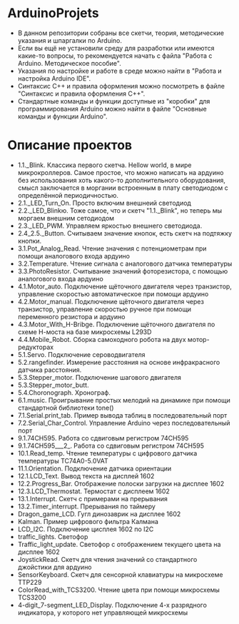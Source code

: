 # ArduinoProjets
- В данном репозитории собраны все скетчи, теория, методические указания и шпаргалки по Arduino. 
- Если вы ещё не установили среду для разработки или имеются какие-то вопросы, то рекомендуется начать с файла
"Работа с Arduino. Методическое пособие". 
- Указания по настройке и работе в среде можно найти в "Работа и настройка Arduino IDE". 
- Синтаксис С++ и правила оформления можно посмотреть в файле "Синтаксис и правила оформления C++".
- Стандартные команды и функции доступные из "коробки" для программирования Arduino можно найти в файле "Основные команды и функции Arduino".

# Описание проектов

- 1.1._Blink. Классика первого скетча. Hellow world, в мире микрокроллеров. Самое простое, что можно написать на ардуино без использования хоть какого-то дополнительного оборудования, смысл заключается в моргании встроенным в плату светодиодом с определённой периодичностью.
- 2.1._LED_Turn_On. Просто включим внешнеий светодиод
- 2.2._LED_Blinkю. Тоже самое, что и скетч "1.1._Blink", но теперь мы моргаем внешним сетодиодом
- 2.3._LED_PWM. Управляем яркостью внешнего светодиода.
- 2.4_2.5._Button. Считываем значение кнопок, есть скетч на подтяжку кнопки.
- 3.1.Pot_Analog_Read. Чтение значения с потенциометрам при помощи аналогового входа ардуино
- 3.2.Temperature. Чтение сигнала с аналогового датчика температуры
- 3.3.PhotoResistor. Считывание значений фоторезистора, с помощью аналогового входа ардуино
- 4.1.Motor_auto. Подключение щёточного двигателя через транзистор, управление скоростью автоматическое при помощи ардуино
- 4.2.Motor_manual. Подключение щёточного двигателя через транзистор, управление скоростью ручное при помощи переменного резистора и ардуино
- 4.3.Motor_With_H-Bribge. Подключение щёточного двигателя по схеме Н-моста на базе микросхемы L293D
- 4.4.Mobile_Robot. Сборка самоходного робота на двух мотор-редукторах
- 5.1.Servo. Подключение сероводвигателя
- 5.2.rangefinder. Измерение расстояния на основе инфракрасного датчика расстояния.
- 5.3.Stepper_motor. Подключение шагового двигателя
- 5.3.Stepper_motor_butt. 
- 5.4.Choronograph. Хронограф.
- 6.1.music. Проигрывание простых мелодий на динамике при помощи стандартной библиотеки tone()
- 7.1.Serial.print_tab. Пример вывода таблиц в последовательный порт 
- 7.2.Serial_Char_Control. Управление Arduino через последовательный порт
- 9.1.74CH595. Работа со сдвиговым регистром 74CH595
- 9.1.74CH595___2_. Работа со сдвиговым регистром 74CH595
- 10.1.Read_temp. Чтение температуры с цифрового датчика температуры TC74A0-5.0VAT 
- 11.1.Orientation. Подключение датчика ориентации 
- 12.1.LCD_Text. Вывод текста на дисплей 1602
- 12.2.Progress_Bar. Отображение полоски загрузки на дисплее 1602
- 12.3.LCD_Thermostat. Термостат с дисплеем 1602
- 13.1.Interrupt. Скетч с примерами на прерывания 
- 13.2.Timer_interrupt. Прерывания по таймеру
- Dragon_game_LCD. Гугл динозаврик на дисплее 1602
- Kalman. Пример цифрового фильтра Калмана
- LCD_I2C. Подключение цисплея 1602 по I2С
- traffic_lights. Светофор
- Traffic_light_update. Светофор с отображением текущего цвета на дисплее 1602
- JoystickRead. Скетч для чтения значений со стандартного джойстики для ардуино
- SensorKeyboard. Скетч для сенсорной клавиатуры на микросхеме TTP229 
- ColorRead_with_TCS3200. Чтение цвета при помощи микросхемы TCS3200
- 4-digit_7-segment_LED_Display. Подключение 4-х разрядного индикатора, у которого нет управляющей микросхемы
